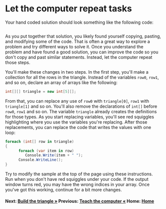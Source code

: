 # Let the computer repeat tasks

Your hand coded solution should look something like the following code: 

``` cs --region handcoded-answer --source-file .\myapp\PascalsTriangle.cs --project .\myapp\myapp.csproj
```

As you put together that solution, you likely found yourself copying, pasting, and modifying some of the code. That is often a great way to explore a problem and try different ways to solve it. Once you understand the problem and have found a good solution, you can improve the code so you don't copy and past similar statements. Instead, let the computer repeat those steps.

You'll make these changes in two steps. In the first step, you'll make a collection for all the rows in the triangle. Instead of the variables `row0`, `row1`, and so on, declare an array of arrays like the following:

```csharp
int[][] triangle = new int[5][];
```

From that, you can replace any use of `row0` with `triangle[0]`, `row1` with `triangle[1]` and so on. You'll also remove the declarations of `int[]` before `row0`, `row1` and so on. The variable `triangle` already creates the definitions for those types. As you start replacing variables, you'll see red squiggles highlighting where you use the variables you're replacing. After those replacements, you can replace the code that writes the values with one loop:

```csharp
foreach (int[] row in triangle)
{
      foreach (var item in row)
         Console.Write(item + " ");
      Console.WriteLine();
}
```

Try to modify the sample at the top of the page using these instructions. Run when you don't have red squiggles under your code. If the output window turns red, you may have the wrong indices in your array. Once you've got this working,  continue for a bit more changes.

#### Next: [Build the triangle &raquo;](./TeachTheComputer-repetition-2.md)     Previous: [Teach the computer &laquo;](./TeachTheComputer.md)      Home: [Home](../Readme.md)
